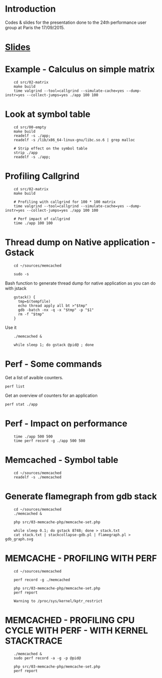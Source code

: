 Introduction
=============

Codes & slides for the presentation done to the 24th performance user group
at Paris the 17/09/2015.

# [Slides](http://fabienarcellier.github.io/Perfug-Deep-into-your-application/slides/index.html)


Example - Calculus on simple matrix
====================================

		cd src/02-matrix
		make build
		time valgrind --tool=callgrind --simulate-cache=yes --dump-instr=yes --collect-jumps=yes ./app 100 100

Look at symbol table
======================

		cd src/00-empty
		make build
		readelf -s ./app;
		readelf -s /lib/x86_64-linux-gnu/libc.so.6 | grep malloc

		# Strip effect on the symbol table
		strip ./app
		readelf -s ./app;

Profiling Callgrind
====================

		cd src/02-matrix
		make build

		# Profiling with callgrind for 100 * 100 matrix
		time valgrind --tool=callgrind --simulate-cache=yes --dump-instr=yes --collect-jumps=yes ./app 100 100

		# Perf impact of callgrind
		time ./app 100 100

Thread dump on Native application - Gstack
===========================================

		cd ~/sources/memcached

		sudo -s

Bash function to generate thread dump for native application as you
can do with jstack

		gstack() {
		  tmp=$(tempfile)
		  echo thread apply all bt >"$tmp"
		  gdb -batch -nx -q -x "$tmp" -p "$1"
		  rm -f "$tmp"
		}

Use it

		./memcached &

		while sleep 1; do gstack @pid@ ; done

Perf - Some commands
=====================

Get a list of avaible counters.

    perf list

Get an overview of counters for an application

    perf stat ./app


Perf - Impact on performance
=============================

		time ./app 500 500
		time perf record -g ./app 500 500

Memcached - Symbol table
=========================

		cd ~/sources/memcached
		readelf -s ./memcached

Generate flamegraph from gdb stack
===================================

		cd ~/sources/memcached
		./memcached &

		php src/03-memcache-php/memcache-set.php

		while sleep 0.1; do gstack 8748; done > stack.txt
		cat stack.txt | stackcollapse-gdb.pl | flamegraph.pl > gdb_graph.svg

MEMCACHE - PROFILING WITH PERF
===============================

		cd ~/sources/memcached

		perf record -g ./memcached

		php src/03-memcache-php/memcache-set.php
		perf report

		Warning to /proc/sys/kernel/kptr_restrict

MEMCACHED - PROFILING CPU CYCLE WITH PERF - WITH KERNEL STACKTRACE
===============================

		./memcached &
		sudo perf record -a -g -p @pid@

		php src/03-memcache-php/memcache-set.php
		perf report
